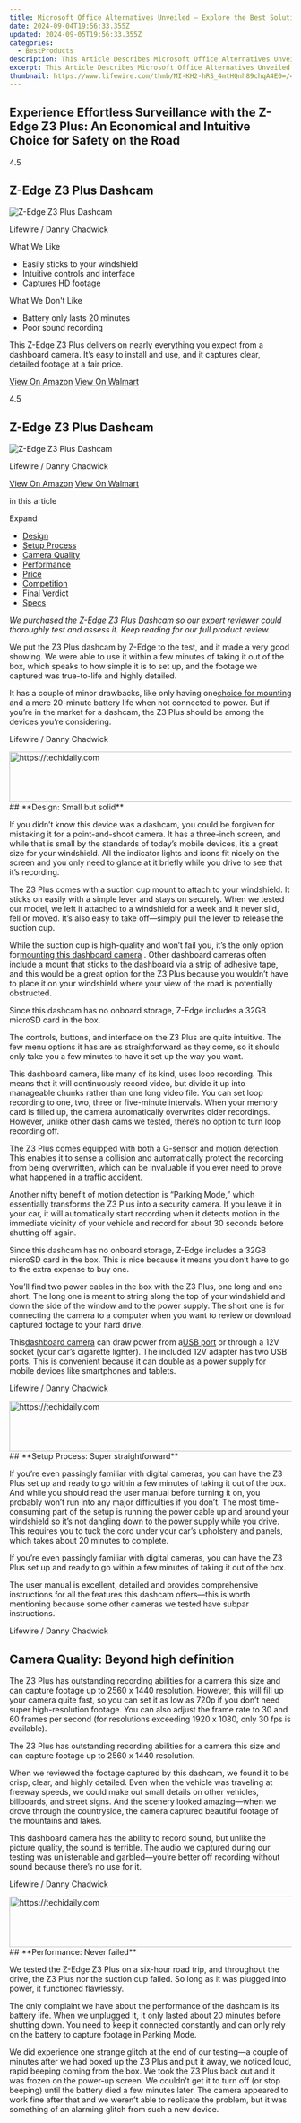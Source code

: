 ```yaml
---
title: Microsoft Office Alternatives Unveiled – Explore the Best Solutions for Professional Use
date: 2024-09-04T19:56:33.355Z
updated: 2024-09-05T19:56:33.355Z
categories:
  - BestProducts
description: This Article Describes Microsoft Office Alternatives Unveiled – Explore the Best Solutions for Professional Use
excerpt: This Article Describes Microsoft Office Alternatives Unveiled – Explore the Best Solutions for Professional Use
thumbnail: https://www.lifewire.com/thmb/MI-KH2-hRS_4mtHQnh89chqA4E0=/400x300/filters:no_upscale():max_bytes(150000):strip_icc():format(webp)/_MicroSoft_Katiuscia-Noseda-fe805fb02a2b4317a849444d6d913ed7.jpg
---
```


## Experience Effortless Surveillance with the Z-Edge Z3 Plus: An Economical and Intuitive Choice for Safety on the Road

4.5

## Z-Edge Z3 Plus Dashcam

![Z-Edge Z3 Plus Dashcam](https://www.lifewire.com/thmb/OL3QdFJ2E8lLE0w3IGyxR-rAD4Y=/1000x1000/filters:no_upscale():max_bytes(150000):strip_icc():format(webp)/03LW406226_HeroSquare-b7e0d530ed9948eda68372d2984bbdc2.jpg)

Lifewire / Danny Chadwick

 What We Like

* Easily sticks to your windshield
* Intuitive controls and interface
* Captures HD footage

 What We Don't Like

* Battery only lasts 20 minutes
* Poor sound recording

 This Z-Edge Z3 Plus delivers on nearly everything you expect from a dashboard camera. It’s easy to install and use, and it captures clear, detailed footage at a fair price.

[View On Amazon](https://www.amazon.com/dp/B07DW7W51T/?tag=lifewire-onsite-prod-20&ascsubtag=4770582%7Cn71152a6f6b7242f1815da90e8e97d54a08%7CB07DW7W51T) [View On Walmart](https://www.walmart.com/ip/Z-EDGE-Z3-Plus-1440P-A12-Chipset-3-Inch-Screen-Dash-Cam/213396513)

4.5

## Z-Edge Z3 Plus Dashcam

![Z-Edge Z3 Plus Dashcam](https://www.lifewire.com/thmb/sE7fZzxcPjZXohzroVqLVr5l4qs=/450x450/filters:no_upscale():max_bytes(150000):strip_icc():format(webp)/03LW406226_HeroSquare-b7e0d530ed9948eda68372d2984bbdc2.jpg)

Lifewire / Danny Chadwick

[View On Amazon](https://www.amazon.com/dp/B07DW7W51T/?tag=lifewire-onsite-prod-20&ascsubtag=4770582%7Cn71152a6f6b7242f1815da90e8e97d54a08%7CB07DW7W51T) [View On Walmart](https://www.walmart.com/ip/Z-EDGE-Z3-Plus-1440P-A12-Chipset-3-Inch-Screen-Dash-Cam/213396513)

 in this article

 Expand

* [Design](https://jalbum-affiliate-program.sjv.io/mmjynq)
* [Setup Process](https://coinrule.sjv.io/rqzonv)
* [Camera Quality](https://vapordna.pxf.io/vnbxna)
* [Performance](https://bluetties.sjv.io/lxv4pm)
* [Price](https://martinic.evyy.net/m5azrm)
* [Competition](https://united.elfm.net/zqobdx)
* [Final Verdict](https://bluettide.pxf.io/ekmjb2)
* [Specs](https://turtlebeacheu.sjv.io/1r0r59)

 _We purchased the Z-Edge Z3 Plus Dashcam so our expert reviewer could thoroughly test and assess it. Keep reading for our full product review._

 We put the Z3 Plus dashcam by Z-Edge to the test, and it made a very good showing. We were able to use it within a few minutes of taking it out of the box, which speaks to how simple it is to set up, and the footage we captured was true-to-life and highly detailed.

 It has a couple of minor drawbacks, like only having one[choice for mounting](https://www.lifewire.com/best-car-gps-trackers-4158961) and a mere 20-minute battery life when not connected to power. But if you’re in the market for a dashcam, the Z3 Plus should be among the devices you’re considering.

 Lifewire / Danny Chadwick

<!-- affiliate ads begin -->
<a href="https://aligracehair.sjv.io/c/5597632/2047366/19272" target="_top" id="2047366">
  <img src="//a.impactradius-go.com/display-ad/19272-2047366" border="0" alt="https://techidaily.com" width="728" height="90"/>
</a>
<img height="0" width="0" src="https://aligracehair.sjv.io/i/5597632/2047366/19272" style="position:absolute;visibility:hidden;" border="0" />
<!-- affiliate ads end -->
## **Design: Small but solid**

 If you didn’t know this device was a dashcam, you could be forgiven for mistaking it for a point-and-shoot camera. It has a three-inch screen, and while that is small by the standards of today’s mobile devices, it’s a great size for your windshield. All the indicator lights and icons fit nicely on the screen and you only need to glance at it briefly while you drive to see that it’s recording.

 The Z3 Plus comes with a suction cup mount to attach to your windshield. It sticks on easily with a simple lever and stays on securely. When we tested our model, we left it attached to a windshield for a week and it never slid, fell or moved. It’s also easy to take off—simply pull the lever to release the suction cup.

 While the suction cup is high-quality and won’t fail you, it’s the only option for[mounting this dashboard camera](https://www.lifewire.com/how-does-dashboard-camera-work-534886) . Other dashboard cameras often include a mount that sticks to the dashboard via a strip of adhesive tape, and this would be a great option for the Z3 Plus because you wouldn’t have to place it on your windshield where your view of the road is potentially obstructed.

 Since this dashcam has no onboard storage, Z-Edge includes a 32GB microSD card in the box.

 The controls, buttons, and interface on the Z3 Plus are quite intuitive. The few menu options it has are as straightforward as they come, so it should only take you a few minutes to have it set up the way you want.

 This dashboard camera, like many of its kind, uses loop recording. This means that it will continuously record video, but divide it up into manageable chunks rather than one long video file. You can set loop recording to one, two, three or five-minute intervals. When your memory card is filled up, the camera automatically overwrites older recordings. However, unlike other dash cams we tested, there’s no option to turn loop recording off.

 The Z3 Plus comes equipped with both a G-sensor and motion detection. This enables it to sense a collision and automatically protect the recording from being overwritten, which can be invaluable if you ever need to prove what happened in a traffic accident.

 Another nifty benefit of motion detection is “Parking Mode,” which essentially transforms the Z3 Plus into a security camera. If you leave it in your car, it will automatically start recording when it detects motion in the immediate vicinity of your vehicle and record for about 30 seconds before shutting off again.

 Since this dashcam has no onboard storage, Z-Edge includes a 32GB microSD card in the box. This is nice because it means you don’t have to go to the extra expense to buy one.

 You’ll find two power cables in the box with the Z3 Plus, one long and one short. The long one is meant to string along the top of your windshield and down the side of the window and to the power supply. The short one is for connecting the camera to a computer when you want to review or download captured footage to your hard drive.

 This[dashboard camera](https://www.lifewire.com/types-of-dash-cameras-534889) can draw power from a[USB port](https://www.lifewire.com/what-is-a-usb-port-818166) or through a 12V socket (your car’s cigarette lighter). The included 12V adapter has two USB ports. This is convenient because it can double as a power supply for mobile devices like smartphones and tablets.

 Lifewire / Danny Chadwick

<!-- affiliate ads begin -->
<a href="https://aligracehair.sjv.io/c/5597632/1902294/19272" target="_top" id="1902294">
  <img src="//a.impactradius-go.com/display-ad/19272-1902294" border="0" alt="https://techidaily.com" width="728" height="90"/>
</a>
<img height="0" width="0" src="https://aligracehair.sjv.io/i/5597632/1902294/19272" style="position:absolute;visibility:hidden;" border="0" />
<!-- affiliate ads end -->
## **Setup Process: Super straightforward**

 If you’re even passingly familiar with digital cameras, you can have the Z3 Plus set up and ready to go within a few minutes of taking it out of the box. And while you should read the user manual before turning it on, you probably won’t run into any major difficulties if you don’t. The most time-consuming part of the setup is running the power cable up and around your windshield so it’s not dangling down to the power supply while you drive. This requires you to tuck the cord under your car’s upholstery and panels, which takes about 20 minutes to complete.

 If you’re even passingly familiar with digital cameras, you can have the Z3 Plus set up and ready to go within a few minutes of taking it out of the box.

 The user manual is excellent, detailed and provides comprehensive instructions for all the features this dashcam offers—this is worth mentioning because some other cameras we tested have subpar instructions.

 Lifewire / Danny Chadwick

## **Camera Quality: Beyond high definition**

 The Z3 Plus has outstanding recording abilities for a camera this size and can capture footage up to 2560 x 1440 resolution. However, this will fill up your camera quite fast, so you can set it as low as 720p if you don’t need super high-resolution footage. You can also adjust the frame rate to 30 and 60 frames per second (for resolutions exceeding 1920 x 1080, only 30 fps is available).

 The Z3 Plus has outstanding recording abilities for a camera this size and can capture footage up to 2560 x 1440 resolution.

 When we reviewed the footage captured by this dashcam, we found it to be crisp, clear, and highly detailed. Even when the vehicle was traveling at freeway speeds, we could make out small details on other vehicles, billboards, and street signs. And the scenery looked amazing—when we drove through the countryside, the camera captured beautiful footage of the mountains and lakes.

 This dashboard camera has the ability to record sound, but unlike the picture quality, the sound is terrible. The audio we captured during our testing was unlistenable and garbled—you’re better off recording without sound because there’s no use for it.

 Lifewire / Danny Chadwick

<!-- affiliate ads begin -->
<a href="https://aligracehair.sjv.io/c/5597632/1915810/19272" target="_top" id="1915810">
  <img src="//a.impactradius-go.com/display-ad/19272-1915810" border="0" alt="https://techidaily.com" width="728" height="90"/>
</a>
<img height="0" width="0" src="https://aligracehair.sjv.io/i/5597632/1915810/19272" style="position:absolute;visibility:hidden;" border="0" />
<!-- affiliate ads end -->
## **Performance: Never failed**

 We tested the Z-Edge Z3 Plus on a six-hour road trip, and throughout the drive, the Z3 Plus nor the suction cup failed. So long as it was plugged into power, it functioned flawlessly.

 The only complaint we have about the performance of the dashcam is its battery life. When we unplugged it, it only lasted about 20 minutes before shutting down. You need to keep it connected constantly and can only rely on the battery to capture footage in Parking Mode.

 We did experience one strange glitch at the end of our testing—a couple of minutes after we had boxed up the Z3 Plus and put it away, we noticed loud, rapid beeping coming from the box. We took the Z3 Plus back out and it was frozen on the power-up screen. We couldn’t get it to turn off (or stop beeping) until the battery died a few minutes later. The camera appeared to work fine after that and we weren’t able to replicate the problem, but it was something of an alarming glitch from such a new device.

<!-- affiliate ads begin -->
<span id="701707">
					<video width="1536" height="864" style="cursor:pointer"
           poster="//a.impactradius-go.com/display-clicktoplayimage/701707.png"
           onclick="if(!this.playClicked){this.play();this.setAttribute('controls',true);this.playClicked=true;}">
	   <source src="//a.impactradius-go.com/display-ad/7443-701707">
	   <img src="//a.impactradius-go.com/display-clicktoplayimage/701707.png" style="border: none; height: 100%; width: 100%; object-fit: contain">
	</video>
	<div style="width:960px;text-align:center"><a href="javascript:window.open(decodeURIComponent('https%3A%2F%2Fappsumo.8odi.net%2Fc%2F5597632%2F701707%2F7443'), '_blank');void(0);">Click here</a></div>
</span>
<img height="0" width="0" src="https://imp.pxf.io/i/5597632/701707/7443" style="position:absolute;visibility:hidden;" border="0" />
<!-- affiliate ads end -->
## **Price: Fair price for a fair product**

 As of the time of this writing, you can pick up this dashcam from Z-Edge for between $120 and $140, which seems like a good value to us. Given its features, tools, and image quality, it’s a fair price for a useful and reliable device.

<!-- affiliate ads begin -->
<a href="https://appsumo.8odi.net/c/5597632/2118315/7443" target="_top" id="2118315">
  <img src="//a.impactradius-go.com/display-ad/7443-2118315" border="0" alt="https://techidaily.com" width="728" height="90"/>
</a>
<img height="0" width="0" src="https://appsumo.8odi.net/i/5597632/2118315/7443" style="position:absolute;visibility:hidden;" border="0" />
<!-- affiliate ads end -->
## **Competition: Z-Edge Z3 Plus vs. Apeman C450 Dash Camera**

 We tested the Z3 Plus alongside the Apeman C450 Series A dashcam. The two are comparable in size and function, but the Apeman is a more budget-friendly model that costs around $50\. We definitely noticed a difference when it comes to the construction quality, image resolution, clarity of the user manual, and overall experience—the Z3 Plus was superior in almost every way.

 In fact, the only area where the Apeman C450 out-performed the Z3 Plus was in battery life. It lasted about ten minutes longer before dying when the power cable was unplugged. Additionally, the Apeman C450 has a slightly wider lens angle at 170 degrees while the Z3 Plus has a 155-degree field of view.

 The Apeman is considerably less expensive, so if you’re on a budget, the Apeman could be what you’re looking for—but you get what you pay for.

[Apeman C450 Dashcam Review](https://www.lifewire.com/apeman-c450-review-4770598)

 Final Verdict

 **A durable, reliable dashboard camera that captures high-quality footage.**

 The Z-Edge Z3 Plus is easy to set up, intuitive to use, captures clear video footage for a reasonable price. We would like to have seen a second mounting option to the suction cup and a longer-lasting battery, but those are minor quibbles in light of this device’s reliable performance.

<!-- affiliate ads begin -->
<a href="https://aligracehair.sjv.io/c/5597632/2047411/19272" target="_top" id="2047411">
  <img src="//a.impactradius-go.com/display-ad/19272-2047411" border="0" alt="https://techidaily.com" width="728" height="90"/>
</a>
<img height="0" width="0" src="https://aligracehair.sjv.io/i/5597632/2047411/19272" style="position:absolute;visibility:hidden;" border="0" />
<!-- affiliate ads end -->
## Specs

* Product Name  Z3 Plus Dashcam
* Product Brand  Z-Edge
* MPN  X001TJQ2FT
* Price  $124.99
* Weight  12.8 oz.
* Product Dimensions  6.1 x 3.8 x 3.2 in.
* Camera  Single CMOS sensor, 145-degree FOV
* Recording Quality  Up to 2560 x 1440 at 30fps
* Night Vision  Yes
* Crash Detection  Yes
* Parking Mode  Yes
* Connectivity options  USB
* Storage  None on board, up to 128GB external SD card
* Warranty  18 months

<ins class="adsbygoogle"
     style="display:block"
     data-ad-format="autorelaxed"
     data-ad-client="ca-pub-7571918770474297"
     data-ad-slot="1223367746"></ins>



<ins class="adsbygoogle"
     style="display:block"
     data-ad-client="ca-pub-7571918770474297"
     data-ad-slot="8358498916"
     data-ad-format="auto"
     data-full-width-responsive="true"></ins>

<span class="atpl-alsoreadstyle">Also read:</span>
<div><ul>
<li><a href="https://video-screen-grab.techidaily.com/new-2024-approved-home-sweet-habitat-6-basic-mc-dwellings-demystified/"><u>[New] 2024 Approved  Home Sweet Habitat  6 Basic MC Dwellings Demystified</u></a></li>
<li><a href="https://screen-capture.techidaily.com/new-2024-approved-webcam-video-production-record-edit-and-export-guide/"><u>[New] 2024 Approved  Webcam Video Production  Record, Edit & Export Guide</u></a></li>
<li><a href="https://some-knowledge.techidaily.com/new-expert-guide-to-vlc-for-networked-webcasting/"><u>[New] Expert Guide to VLC for Networked Webcasting</u></a></li>
<li><a href="https://digital-screen-recording.techidaily.com/new-in-2024-key-practices-for-soundless-media-gathering/"><u>[New] In 2024, Key Practices for Soundless Media Gathering</u></a></li>
<li><a href="https://video-screen-grab.techidaily.com/new-in-2024-top-8-android-multi-user-video-chat-tools/"><u>[New] In 2024, Top 8 Android Multi-User Video Chat Tools</u></a></li>
<li><a href="https://extra-support.techidaily.com/new-scriptwriting-a-comprerancial-guide-to-slug-lines/"><u>[New] Scriptwriting  A Comprerancial Guide to Slug Lines</u></a></li>
<li><a href="https://remote-screen-capture.techidaily.com/updated-2024-approved-pixel-powerhouse-review-amd-radeon/"><u>[Updated] 2024 Approved  Pixel Powerhouse Review  AMD Radeon</u></a></li>
<li><a href="https://extra-information.techidaily.com/updated-artists-playground-the-prime-6-platforms-for-nft-creation/"><u>[Updated] Artists' Playground  The Prime 6 Platforms for NFT Creation</u></a></li>
<li><a href="https://youtube-sure.techidaily.com/ed-in-2024-aspect-ratio-insights-for-engaging-youtube-thumbnails/"><u>[Updated] In 2024, Aspect Ratio Insights for Engaging YouTube Thumbnails</u></a></li>
<li><a href="https://extra-guidance.techidaily.com/updated-revamp-your-chat-audio-experience-with-a-personalized-whatsapp-ringtone/"><u>[Updated] Revamp Your Chat Audio Experience with a Personalized WhatsApp Ringtone</u></a></li>
<li><a href="https://visual-screen-recording.techidaily.com/2024-approved-effortlessly-create-and-manage-cross-platform-communication-channels-with-skype-groups/"><u>2024 Approved  Effortlessly Create and Manage Cross-Platform Communication Channels with Skype Groups</u></a></li>
<li><a href="https://fox-http.techidaily.com/2024-approved-premium-applications-for-animating-3d-scenes/"><u>2024 Approved  Premium Applications for Animating 3D Scenes</u></a></li>
<li><a href="https://extra-support.techidaily.com/2024-approved-pushing-limits-with-4k-vision-lgs-monitor-the-31mu97-b/"><u>2024 Approved  Pushing Limits with 4K Vision – LG's Monitor, the 31MU97-B</u></a></li>
<li><a href="https://buynow-tips.techidaily.com/breakdown-of-apples-latest-entry-in-smart-speakers-the-homepod-mini-reviewed-from-melodies-to-ai-interactions/"><u>Breakdown of Apple's Latest Entry in Smart Speakers – The HomePod Mini Reviewed: From Melodies to AI Interactions</u></a></li>
<li><a href="https://buynow-tips.techidaily.com/budget-friendly-lenovo-tab-m10-fhd-plus-comprehensive-review/"><u>Budget-Friendly Lenovo Tab M10 FHD Plus - Comprehensive Review</u></a></li>
<li><a href="https://buynow-tips.techidaily.com/chromecast-powered-by-google-tv-review-can-it-outshine-amazon-firetv/"><u>Chromecast Powered by Google TV Review: Can It Outshine Amazon FireTV?</u></a></li>
<li><a href="https://buynow-tips.techidaily.com/code-refreshments-vs-big-leap-system-changes/"><u>Code Refreshments Vs. Big-Leap System Changes</u></a></li>
<li><a href="https://buynow-tips.techidaily.com/comparing-apples-contenders-how-does-the-ipad-air-stack-up-against-the-original-ipad/"><u>Comparing Apple's Contenders: How Does the iPad Air Stack Up Against the Original iPad?</u></a></li>
<li><a href="https://buynow-tips.techidaily.com/comprehensive-evaluation-of-the-garmin-vivomove-hr-your-stylish-companion-for-active-living/"><u>Comprehensive Evaluation of the Garmin Vivomove HR - Your Stylish Companion for Active Living</u></a></li>
<li><a href="https://buynow-tips.techidaily.com/comprehensive-guide-and-evaluation-of-the-apple-macbook-pro-with-m1-chip-16-inch-2021-release/"><u>Comprehensive Guide & Evaluation of the Apple MacBook Pro with M1 Chip (16-Inch, 2021 Release)</u></a></li>
<li><a href="https://buynow-tips.techidaily.com/comprehensive-review-of-anthropics-smart-photo-editor-top-features-and-performance/"><u>Comprehensive Review of Anthropics' Smart Photo Editor: Top Features and Performance</u></a></li>
<li><a href="https://buynow-tips.techidaily.com/console-gaming-revolutionized-why-asus-vg2nvh-is-a-must-have-for-serious-gamers/"><u>Console Gaming Revolutionized: Why Asus VG2nVH Is a Must-Have for Serious Gamers</u></a></li>
<li><a href="https://buynow-tips.techidaily.com/cyberpower-cp685avrg-analysis-simplistic-design-meets-core-protection-needs-for-critical-devices/"><u>Cyberpower CP685AVRG Analysis: Simplistic Design Meets Core Protection Needs for Critical Devices</u></a></li>
<li><a href="https://windows11.techidaily.com/digital-drawings-redefined-top-7-windows-10-art-tools-for-you/"><u>Digital Drawings Redefined: Top 7 Windows 10 Art Tools for You</u></a></li>
<li><a href="https://buynow-tips.techidaily.com/elevating-productivity-and-entertainment-an-expert-review-of-the-power-packed-samsung-galaxy-tab-s5e/"><u>Elevating Productivity and Entertainment - An Expert Review of the Power-Packed Samsung Galaxy Tab S5e</u></a></li>
<li><a href="https://extra-resources.techidaily.com/eradicating-flutter-phenomenon-from-drones-footage/"><u>Eradicating Flutter Phenomenon From Drones' Footage</u></a></li>
<li><a href="https://buynow-tips.techidaily.com/evaluating-imo-messaging-service-insights-and-analysis-for-users/"><u>Evaluating IMo Messaging Service: Insights and Analysis for Users</u></a></li>
<li><a href="https://buynow-tips.techidaily.com/evaluating-madden-nfl-19-top-notch-elements-facing-old-school-gameplay/"><u>Evaluating Madden NFL 19: Top Notch Elements Facing Old School Gameplay</u></a></li>
<li><a href="https://buynow-tips.techidaily.com/evaluating-the-barnes-and-noble-nook-glowlight-3-superb-low-light-digital-reader/"><u>Evaluating the Barnes & Noble Nook GlowLight 3 – Superb Low-Light Digital Reader</u></a></li>
<li><a href="https://buynow-tips.techidaily.com/exclusive-speedy-flash-savings-mastering-light-with-the-yn560iv/"><u>Exclusive Speedy Flash Savings - Mastering Light with the YN560IV</u></a></li>
<li><a href="https://buynow-tips.techidaily.com/expert-reviews-the-premier-wrist-rest-accessories-for-computer-enthusiasts-2024-edition/"><u>Expert Reviews: The Premier Wrist Rest Accessories for Computer Enthusiasts - 2024 Edition</u></a></li>
<li><a href="https://buynow-tips.techidaily.com/google-pixel-3-review/"><u>Google Pixel 3 Review</u></a></li>
<li><a href="https://unlock-android.techidaily.com/how-can-we-unlock-our-tecno-spark-20-pro-phone-screen-by-drfone-android/"><u>How Can We Unlock Our Tecno Spark 20 Pro Phone Screen?</u></a></li>
<li><a href="https://android-location-track.techidaily.com/how-to-spy-on-text-messages-from-computer-and-samsung-galaxy-s23-tactical-edition-drfone-by-drfone-virtual-android/"><u>How to Spy on Text Messages from Computer & Samsung Galaxy S23 Tactical Edition | Dr.fone</u></a></li>
<li><a href="https://some-knowledge.techidaily.com/in-2024-grasping-the-functionality-of-airborne-robotics/"><u>In 2024, Grasping the Functionality of Airborne Robotics</u></a></li>
<li><a href="https://android-location.techidaily.com/in-2024-how-to-fake-gps-on-android-without-mock-location-for-your-samsung-galaxy-xcover-7-drfone-by-drfone-virtual/"><u>In 2024, How to Fake GPS on Android without Mock Location For your Samsung Galaxy XCover 7 | Dr.fone</u></a></li>
<li><a href="https://vimeo-videos.techidaily.com/in-2024-powerpoint-pro-tips-seamlessly-add-vimeo-videos-and-multimedia/"><u>In 2024, PowerPoint Pro Tips  Seamlessly Add Vimeo Videos and Multimedia</u></a></li>
<li><a href="https://youtube-docs.techidaily.com/24-ultimate-watchlist-youtubes-greatest-hits/"><u>In 2024, Ultimate Watchlist  YouTube's Greatest Hits</u></a></li>
<li><a href="https://buynow-tips.techidaily.com/in-depth-analysis-of-imac-with-apples-m1-chip-graphics-update-and-improved-performance/"><u>In-Depth Analysis of iMac with Apple's M1 Chip: Graphics Update & Improved Performance</u></a></li>
<li><a href="https://buynow-tips.techidaily.com/in-depth-analysis-of-microsofts-premium-ergonomic-keyboard-top-quality-insights/"><u>In-Depth Analysis of Microsoft's Premium Ergonomic Keyboard – Top Quality Insights</u></a></li>
<li><a href="https://buynow-tips.techidaily.com/in-depth-critique-of-the-apple-imac-215-display-a-blend-of-elegance-and-performance/"><u>In-Depth Critique of the Apple iMac 21.5 Display - A Blend of Elegance and Performance</u></a></li>
<li><a href="https://facebook.techidaily.com/instant-leadership-upgrade-appoint-a-page-admin/"><u>Instant Leadership Upgrade: Appoint a Page Admin</u></a></li>
<li><a href="https://buynow-tips.techidaily.com/intuitive-and-economical-a-deep-dive-into-the-z-edge-z3plus-dashcam/"><u>Intuitive & Economical: A Deep Dive Into the Z-Edge Z3+ Dashcam</u></a></li>
<li><a href="https://buynow-tips.techidaily.com/iphone-13-assessment-comprehensive-analysis-and-verdict/"><u>IPhone 13 Assessment: Comprehensive Analysis and Verdict</u></a></li>
<li><a href="https://extra-resources.techidaily.com/iphoneipad-podcasting-for-excellent-travel-sessions/"><u>IPhone/iPad Podcasting for Excellent Travel Sessions</u></a></li>
<li><a href="https://buynow-tips.techidaily.com/leading-edge-uninterruptible-power-supply-systems-expert-picks/"><u>Leading Edge Uninterruptible Power Supply Systems - Expert Picks</u></a></li>
<li><a href="https://buynow-tips.techidaily.com/lenovo-thinkpad-x12-detachable-assessment-stellar-convertible-and-superb-typing-experience/"><u>Lenovo ThinkPad X12 Detachable Assessment - Stellar Convertible and Superb Typing Experience</u></a></li>
<li><a href="https://buynow-tips.techidaily.com/life-q30-speaker-review-anker-soundcores-economical-anc-hearing-aid/"><u>Life Q30 Speaker Review: Anker Soundcore's Economical ANC Hearing Aid</u></a></li>
<li><a href="https://buynow-tips.techidaily.com/masterful-visuals-with-new-laptop-gfx/"><u>Masterful Visuals with New Laptop GFX</u></a></li>
<li><a href="https://win-able.techidaily.com/mastering-elden-ring-launch-eradicating-the-annoying-initial-blackout-with-these-tips/"><u>Mastering Elden Ring Launch - Eradicating the Annoying Initial Blackout with These Tips</u></a></li>
<li><a href="https://program-issues.techidaily.com/mastering-the-launch-effective-strategies-when-age-of-empires-iv-stalls-at-startup/"><u>Mastering the Launch: Effective Strategies When Age of Empires IV Stalls at Startup</u></a></li>
<li><a href="https://buynow-tips.techidaily.com/maximizing-your-gaming-experience-4-reasons-to-get-ps5/"><u>Maximizing Your Gaming Experience: 4 Reasons to Get PS5</u></a></li>
<li><a href="https://hardware-reviews.techidaily.com/navigating-tech-trends-with-toms-hardware-comprehensive-gear-evaluations/"><u>Navigating Tech Trends with Tom's Hardware - Comprehensive Gear Evaluations</u></a></li>
<li><a href="https://buynow-tips.techidaily.com/navigating-traffic-with-intelligence-the-comprehensive-review-of-the-escort-ix-smart-radar-detector/"><u>Navigating Traffic with Intelligence: The Comprehensive Review of the Escort iX Smart Radar Detector</u></a></li>
<li><a href="https://android-unlock.techidaily.com/pattern-locks-are-unsafe-secure-your-vivo-y100i-phone-now-with-these-tips-by-drfone-android/"><u>Pattern Locks Are Unsafe Secure Your Vivo Y100i Phone Now with These Tips</u></a></li>
<li><a href="https://buynow-tips.techidaily.com/playtime-face-off-nintendo-switch-lite-vs-oled-which-wins/"><u>Playtime Face-Off: Nintendo Switch Lite vs OLED – Which Wins?</u></a></li>
<li><a href="https://buynow-tips.techidaily.com/prioritizing-performance-over-style-with-the-acer-xfa240-review-an-insightful-evaluation/"><u>Prioritizing Performance Over Style with the Acer XFA240 Review: An Insightful Evaluation</u></a></li>
<li><a href="https://video-screen-grab.techidaily.com/professional-audio-choice-the-ultimate-10-spotify-tools-for-2024/"><u>Professional Audio Choice  The Ultimate 10 Spotify Tools for 2024</u></a></li>
<li><a href="https://buynow-tips.techidaily.com/professional-tascam-cd-200bt-analysis-ultimate-music-experience/"><u>Professional Tascam CD-200BT Analysis: Ultimate Music Experience</u></a></li>
<li><a href="https://win-howtos.techidaily.com/resolving-unavailable-server-problems-in-destiny-2-a-comprehensive-guide/"><u>Resolving Unavailable Server Problems in Destiny 2: A Comprehensive Guide</u></a></li>
<li><a href="https://buynow-tips.techidaily.com/review-of-the-moto-g-stylus-a-cost-effective-choice-for-enthusiasts-seeking-an-inbuilt-pen-functionality/"><u>Review of the Moto G Stylus - A Cost-Effective Choice for Enthusiasts Seeking an Inbuilt Pen Functionality</u></a></li>
<li><a href="https://buynow-tips.techidaily.com/revolutionize-your-communication-on-a-budget-with-tangos-free-chat-calls-and-more/"><u>Revolutionize Your Communication on a Budget With Tango’s Free Chat, Calls, and More!</u></a></li>
<li><a href="https://win-answers.techidaily.com/tackling-lol-launch-issues-top-strategies-for-gamers/"><u>Tackling LoL Launch Issues - Top Strategies for Gamers .</u></a></li>
</ul></div>
